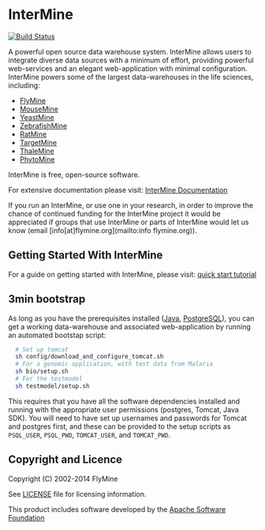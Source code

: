 InterMine
============

[![Build Status][travis-badge]][ci]

A powerful open source data warehouse system. InterMine allows users
to integrate diverse data sources with a minimum of effort, providing
powerful web-services and an elegant web-application with minimal
configuration. InterMine powers some of the largest data-warehouses in
the life sciences, including:
  * [FlyMine](http://www.flymine.org)
  * [MouseMine](http://www.mousemine.org)
  * [YeastMine](http://yeastmine.yeastgenome.org)
  * [ZebrafishMine](http://zebrafishmine.org)
  * [RatMine](http://ratmine.mcw.edu/ratmine/begin.do)
  * [TargetMine](http://targetmine.nibio.go.jp/)
  * [ThaleMine](https://apps.araport.org/thalemine)
  * [PhytoMine](http://phytozome.jgi.doe.gov/phytomine)

InterMine is free, open-source software.

For extensive documentation please visit: [InterMine Documentation][readthedocs]

If you run an InterMine, or use one in your research,
in order to improve the chance of continued funding for the
InterMine project it would be appreciated if groups that use
InterMine or parts of InterMine would let us know (email
[info[at]flymine.org](mailto:info flymine.org)).

Getting Started With InterMine
-------------------------------

For a guide on getting started with InterMine, please visit:
[quick start tutorial][tutorial]

3min bootstrap
--------------------------------------

As long as you have the prerequisites installed ([Java][java],
[PostgreSQL][psql]), you can get a working 
data-warehouse and associated web-application by running an
automated bootstap script:

```bash
  # Set up tomcat
  sh config/download_and_configure_tomcat.sh
  # For a genomic application, with test data from Malaria
  sh bio/setup.sh
  # For the testmodel
  sh testmodel/setup.sh
```

This requires that you have all the software dependencies
installed and running with the appropriate user permissions
(postgres, Tomcat, Java SDK). You will need to have set up usernames
and passwords for Tomcat and postgres first, and these can be
provided to the setup scripts as `PSQL_USER`, `PSQL_PWD`,
`TOMCAT_USER`, and `TOMCAT_PWD`.

Copyright and Licence
------------------------

Copyright (C) 2002-2014 FlyMine

See [LICENSE](LICENSE) file for licensing information.

This product includes software developed by the
[Apache Software Foundation][apache]

[travis-badge]: https://travis-ci.org/intermine/intermine.svg?branch=beta
[ci]: https://travis-ci.org/intermine/intermine
[readthedocs]: http://intermine.readthedocs.org/en/latest
[tutorial]: http://intermine.readthedocs.org/en/latest/get-started/tutorial
[psql]: http://www.postgresql.org
[java]: http://www.oracle.com/technetwork/java/javase/downloads/index.html
[apache]: http://www.apache.org
[tomcat]: http://tomcat.apache.org/download-70.cgi
